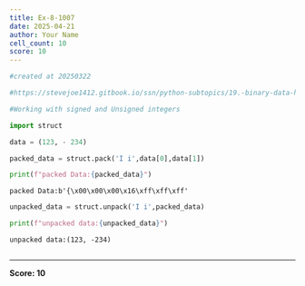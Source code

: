 ```yaml
---
title: Ex-8-1007
date: 2025-04-21
author: Your Name
cell_count: 10
score: 10
---
```


```python
#created at 20250322
```


```python
#https://stevejoe1412.gitbook.io/ssn/python-subtopics/19.-binary-data-handling
```


```python
#Working with signed and Unsigned integers
```


```python
import struct
```


```python
data = (123, - 234)
```


```python
packed_data = struct.pack('I i',data[0],data[1])
```


```python
print(f"packed Data:{packed_data}")
```

    packed Data:b'{\x00\x00\x00\x16\xff\xff\xff'



```python
unpacked_data = struct.unpack('I i',packed_data)
```


```python
print(f"unpacked data:{unpacked_data}")
```

    unpacked data:(123, -234)



```python

```


---
**Score: 10**